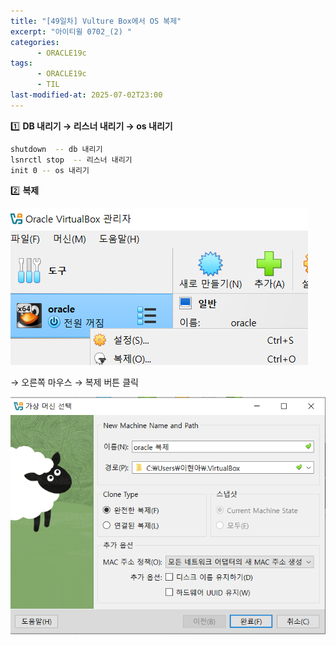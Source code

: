 ```yaml
---
title: "[49일차] Vulture Box에서 OS 복제"
excerpt: "아이티윌 0702_(2) "
categories:
      - ORACLE19c
tags:
      - ORACLE19c
      - TIL
last-modified-at: 2025-07-02T23:00
---
```


1️⃣ **DB 내리기 → 리스너 내리기 → os 내리기**

```bash
shutdown  -- db 내리기 
lsnrctl stop  -- 리스너 내리기
init 0 -- os 내리기
```

2️⃣ **복제**

![image.png](/assets/20250702/6.png)

→ 오른쪽 마우스 → 복제 버튼 클릭

![image.png](/assets/20250702/7.png)